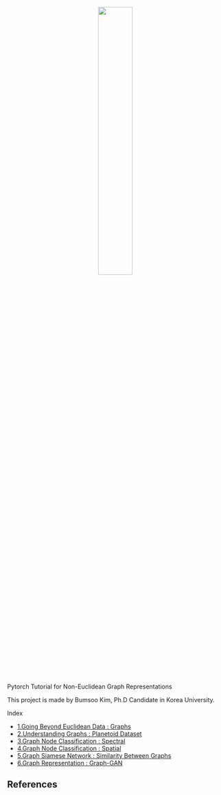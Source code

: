 <p align="center"><img width="40%" src="./imgs/pytorch.png"></p>

Pytorch Tutorial for Non-Euclidean Graph Representations

This project is made by Bumsoo Kim, Ph.D Candidate in Korea University.

Index
- [1.Going Beyond Euclidean Data : Graphs](./1_Going_Beyond_Euclidean_Data/)
- [2.Understanding Graphs : Planetoid Dataset](./2_Understading_Graphs/)
- [3.Graph Node Classification : Spectral](./3_Spectral_Graph_Convolution)
- [4.Graph Node Classification : Spatial](./4_Spatial_Graph_Convolution)
- [5.Graph Siamese Network : Similarity Between Graphs](./5_Graph_Siamese)
- [6.Graph Representation : Graph-GAN](./6_Graph_GAN)

References
- 
